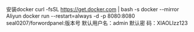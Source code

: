 安装docker
curl -fsSL https://get.docker.com | bash -s docker --mirror Aliyun
docker run --restart=always -d -p 8080:8080 seal0207/forwordpanel:版本号
默认用户名：admin
默认密   码：XIAOLIzz123


